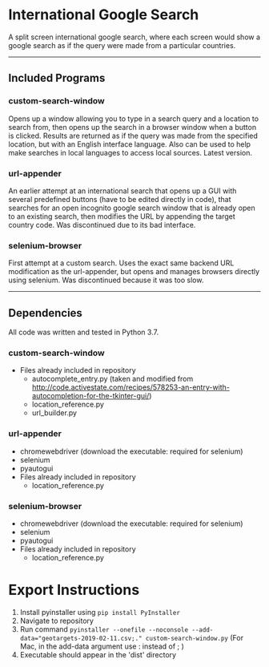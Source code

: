 # International Google Search

A split screen international google search, where each screen would show a google search as if the query were made from a particular countries.

---

## Included Programs

### custom-search-window

Opens up a window allowing you to type in a search query and a location to search from, then opens up the search in a browser window when a button is clicked. Results are returned as if the query was made from the specified location, but with an English interface language. Also can be used to help make searches in local languages to access local sources. Latest version.

### url-appender

An earlier attempt at an international search that opens up a GUI with several predefined buttons (have to be edited directly in code), that searches for an open incognito google search window that is already open to an existing search, then modifies the URL by appending the target country code. Was discontinued due to its bad interface.

### selenium-browser

First attempt at a custom search. Uses the exact same backend URL modification as the url-appender, but opens and manages browsers directly using selenium. Was discontinued because it was too slow.

---

## Dependencies

All code was written and tested in Python 3.7.

### custom-search-window

* Files already included in repository
  * autocomplete_entry.py (taken and modified from <http://code.activestate.com/recipes/578253-an-entry-with-autocompletion-for-the-tkinter-gui/>)
  * location_reference.py
  * url_builder.py

### url-appender

* chromewebdriver (download the executable: required for selenium)
* selenium
* pyautogui
* Files already included in repository
  * location_reference.py

### selenium-browser

* chromewebdriver (download the executable: required for selenium)
* selenium
* pyautogui
* Files already included in repository
  * location_reference.py

# Export Instructions

1. Install pyinstaller using `pip install PyInstaller`
1. Navigate to repository
1. Run command `pyinstaller --onefile --noconsole --add-data="geotargets-2019-02-11.csv;." custom-search-window.py` (For Mac, in the add-data argument use : instead of ; )
1. Executable should appear in the 'dist' directory
